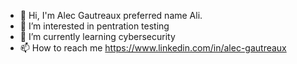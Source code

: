 - 👋 Hi, I'm Alec Gautreaux preferred name Ali. 
- 👀 I’m interested in pentration testing
- 🌱 I’m currently learning cybersecurity
- 📫 How to reach me https://www.linkedin.com/in/alec-gautreaux 

<!---
Pa1nqu1n/Pa1nqu1n is a ✨ special ✨ repository because its `README.md` (this file) appears on your GitHub profile.
You can click the Preview link to take a look at your changes.
--->
